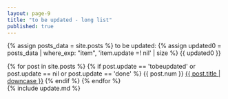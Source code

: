 ```yaml
---
layout: page-9
title: "to be updated - long list"
published: true
---
```


{% assign posts_data = site.posts %}
to be updated: {% assign updated0 = posts_data | where_exp: "item", 'item.update =! nil' | size %} {{ updated0 }}

{% for post in site.posts %}
{% if post.update == 'tobeupdated' or post.update == nil or post.update == 'done' %}
{{ post.num }} <a href="{{ post.url }}">{{ post.title | downcase }}</a>
{% endif %}
{% endfor %}
<br />
{% include update.md %}
